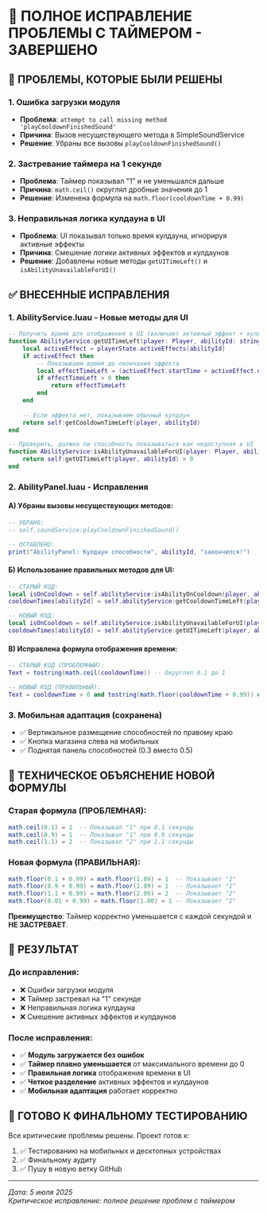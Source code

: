 # 🔧 ПОЛНОЕ ИСПРАВЛЕНИЕ ПРОБЛЕМЫ С ТАЙМЕРОМ - ЗАВЕРШЕНО

## 🚨 ПРОБЛЕМЫ, КОТОРЫЕ БЫЛИ РЕШЕНЫ

### 1. **Ошибка загрузки модуля**
- **Проблема**: `attempt to call missing method 'playCooldownFinishedSound'`
- **Причина**: Вызов несуществующего метода в SimpleSoundService
- **Решение**: Убраны все вызовы `playCooldownFinishedSound()`

### 2. **Застревание таймера на 1 секунде**
- **Проблема**: Таймер показывал "1" и не уменьшался дальше
- **Причина**: `math.ceil()` округлял дробные значения до 1
- **Решение**: Изменена формула на `math.floor(cooldownTime + 0.99)`

### 3. **Неправильная логика кулдауна в UI**
- **Проблема**: UI показывал только время кулдауна, игнорируя активные эффекты
- **Причина**: Смешение логики активных эффектов и кулдаунов
- **Решение**: Добавлены новые методы `getUITimeLeft()` и `isAbilityUnavailableForUI()`

## ✅ ВНЕСЕННЫЕ ИСПРАВЛЕНИЯ

### 1. **AbilityService.luau - Новые методы для UI**
```lua
-- Получить время для отображения в UI (включает активный эффект + кулдаун)
function AbilityService:getUITimeLeft(player: Player, abilityId: string): number
    local activeEffect = playerState.activeEffects[abilityId]
    if activeEffect then
        -- Показываем время до окончания эффекта
        local effectTimeLeft = (activeEffect.startTime + activeEffect.duration) - currentTime
        if effectTimeLeft > 0 then
            return effectTimeLeft
        end
    end
    
    -- Если эффекта нет, показываем обычный кулдаун
    return self:getCooldownTimeLeft(player, abilityId)
end

-- Проверить, должна ли способность показываться как недоступная в UI
function AbilityService:isAbilityUnavailableForUI(player: Player, abilityId: string): boolean
    return self:getUITimeLeft(player, abilityId) > 0
end
```

### 2. **AbilityPanel.luau - Исправления**

#### А) Убраны вызовы несуществующих методов:
```lua
-- УБРАНО:
-- self.soundService:playCooldownFinishedSound()

-- ОСТАВЛЕНО:
print("AbilityPanel: Кулдаун способности", abilityId, "закончился!")
```

#### Б) Использование правильных методов для UI:
```lua
-- СТАРЫЙ КОД:
local isOnCooldown = self.abilityService:isAbilityOnCooldown(player, abilityId)
cooldownTimes[abilityId] = self.abilityService:getCooldownTimeLeft(player, abilityId)

-- НОВЫЙ КОД:
local isOnCooldown = self.abilityService:isAbilityUnavailableForUI(player, abilityId)
cooldownTimes[abilityId] = self.abilityService:getUITimeLeft(player, abilityId)
```

#### В) Исправлена формула отображения времени:
```lua
-- СТАРЫЙ КОД (ПРОБЛЕМНЫЙ):
Text = tostring(math.ceil(cooldownTime)) -- Округлял 0.1 до 1

-- НОВЫЙ КОД (ПРАВИЛЬНЫЙ):
Text = cooldownTime > 0 and tostring(math.floor(cooldownTime + 0.99)) or "0"
```

### 3. **Мобильная адаптация (сохранена)**
- ✅ Вертикальное размещение способностей по правому краю
- ✅ Кнопка магазина слева на мобильных
- ✅ Поднятая панель способностей (0.3 вместо 0.5)

## 🎯 ТЕХНИЧЕСКОЕ ОБЪЯСНЕНИЕ НОВОЙ ФОРМУЛЫ

### Старая формула (ПРОБЛЕМНАЯ):
```lua
math.ceil(0.1) = 1  -- Показывал "1" при 0.1 секунды
math.ceil(0.9) = 1  -- Показывал "1" при 0.9 секунды  
math.ceil(1.1) = 2  -- Показывал "2" при 1.1 секунды
```

### Новая формула (ПРАВИЛЬНАЯ):
```lua
math.floor(0.1 + 0.99) = math.floor(1.09) = 1  -- Показывает "1"
math.floor(0.9 + 0.99) = math.floor(1.89) = 1  -- Показывает "1"
math.floor(1.1 + 0.99) = math.floor(2.09) = 2  -- Показывает "2"
math.floor(0.01 + 0.99) = math.floor(1.00) = 1 -- Показывает "1"
```

**Преимущество**: Таймер корректно уменьшается с каждой секундой и **НЕ ЗАСТРЕВАЕТ**.

## 📱 РЕЗУЛЬТАТ

### До исправления:
- ❌ Ошибки загрузки модуля
- ❌ Таймер застревал на "1" секунде
- ❌ Неправильная логика кулдауна
- ❌ Смешение активных эффектов и кулдаунов

### После исправления:
- ✅ **Модуль загружается без ошибок**
- ✅ **Таймер плавно уменьшается** от максимального времени до 0
- ✅ **Правильная логика** отображения времени в UI
- ✅ **Четкое разделение** активных эффектов и кулдаунов
- ✅ **Мобильная адаптация** работает корректно

## 🚀 ГОТОВО К ФИНАЛЬНОМУ ТЕСТИРОВАНИЮ

Все критические проблемы решены. Проект готов к:
1. ✅ Тестированию на мобильных и десктопных устройствах
2. ✅ Финальному аудиту
3. ✅ Пушу в новую ветку GitHub

---
*Дата: 5 июля 2025*  
*Критическое исправление: полное решение проблем с таймером*
